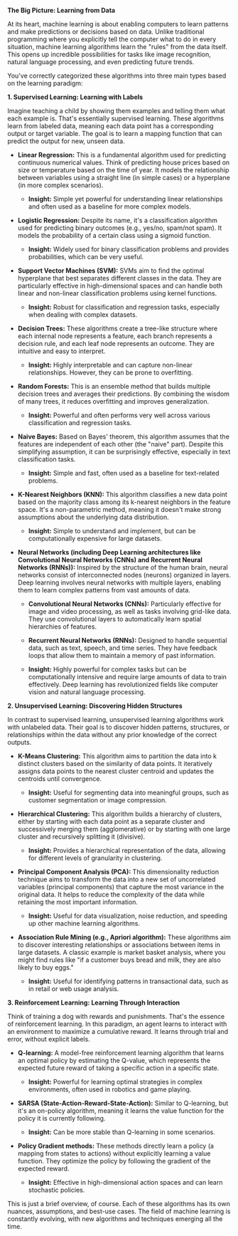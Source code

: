 
**The Big Picture: Learning from Data**

At its heart, machine learning is about enabling computers to learn patterns and make predictions or decisions based on data. Unlike traditional programming where you explicitly tell the computer what to do in every situation, machine learning algorithms learn the "rules" from the data itself. This opens up incredible possibilities for tasks like image recognition, natural language processing, and even predicting future trends.

You've correctly categorized these algorithms into three main types based on the learning paradigm:

**1. Supervised Learning: Learning with Labels**

Imagine teaching a child by showing them examples and telling them what each example is. That's essentially supervised learning. These algorithms learn from labeled data, meaning each data point has a corresponding output or target variable. The goal is to learn a mapping function that can predict the output for new, unseen data.

* **Linear Regression:** This is a fundamental algorithm used for predicting continuous numerical values. Think of predicting house prices based on size or temperature based on the time of year. It models the relationship between variables using a straight line (in simple cases) or a hyperplane (in more complex scenarios).

    * **Insight:** Simple yet powerful for understanding linear relationships and often used as a baseline for more complex models.

* **Logistic Regression:** Despite its name, it's a classification algorithm used for predicting binary outcomes (e.g., yes/no, spam/not spam). It models the probability of a certain class using a sigmoid function.

    * **Insight:** Widely used for binary classification problems and provides probabilities, which can be very useful.

* **Support Vector Machines (SVM):** SVMs aim to find the optimal hyperplane that best separates different classes in the data. They are particularly effective in high-dimensional spaces and can handle both linear and non-linear classification problems using kernel functions.

    * **Insight:** Robust for classification and regression tasks, especially when dealing with complex datasets.

* **Decision Trees:** These algorithms create a tree-like structure where each internal node represents a feature, each branch represents a decision rule, and each leaf node represents an outcome. They are intuitive and easy to interpret.

    * **Insight:** Highly interpretable and can capture non-linear relationships. However, they can be prone to overfitting.

* **Random Forests:** This is an ensemble method that builds multiple decision trees and averages their predictions. By combining the wisdom of many trees, it reduces overfitting and improves generalization.

    * **Insight:** Powerful and often performs very well across various classification and regression tasks.

* **Naive Bayes:** Based on Bayes' theorem, this algorithm assumes that the features are independent of each other (the "naive" part). Despite this simplifying assumption, it can be surprisingly effective, especially in text classification tasks.

    * **Insight:** Simple and fast, often used as a baseline for text-related problems.

* **K-Nearest Neighbors (KNN):** This algorithm classifies a new data point based on the majority class among its k-nearest neighbors in the feature space. It's a non-parametric method, meaning it doesn't make strong assumptions about the underlying data distribution.

    * **Insight:** Simple to understand and implement, but can be computationally expensive for large datasets.

* **Neural Networks (including Deep Learning architectures like Convolutional Neural Networks (CNNs) and Recurrent Neural Networks (RNNs)):** Inspired by the structure of the human brain, neural networks consist of interconnected nodes (neurons) organized in layers. Deep learning involves neural networks with multiple layers, enabling them to learn complex patterns from vast amounts of data.

    * **Convolutional Neural Networks (CNNs):** Particularly effective for image and video processing, as well as tasks involving grid-like data. They use convolutional layers to automatically learn spatial hierarchies of features.
    * **Recurrent Neural Networks (RNNs):** Designed to handle sequential data, such as text, speech, and time series. They have feedback loops that allow them to maintain a memory of past information.

    * **Insight:** Highly powerful for complex tasks but can be computationally intensive and require large amounts of data to train effectively. Deep learning has revolutionized fields like computer vision and natural language processing.

**2. Unsupervised Learning: Discovering Hidden Structures**

In contrast to supervised learning, unsupervised learning algorithms work with unlabeled data. Their goal is to discover hidden patterns, structures, or relationships within the data without any prior knowledge of the correct outputs.

* **K-Means Clustering:** This algorithm aims to partition the data into k distinct clusters based on the similarity of data points. It iteratively assigns data points to the nearest cluster centroid and updates the centroids until convergence.

    * **Insight:** Useful for segmenting data into meaningful groups, such as customer segmentation or image compression.

* **Hierarchical Clustering:** This algorithm builds a hierarchy of clusters, either by starting with each data point as a separate cluster and successively merging them (agglomerative) or by starting with one large cluster and recursively splitting it (divisive).

    * **Insight:** Provides a hierarchical representation of the data, allowing for different levels of granularity in clustering.

* **Principal Component Analysis (PCA):** This dimensionality reduction technique aims to transform the data into a new set of uncorrelated variables (principal components) that capture the most variance in the original data. It helps to reduce the complexity of the data while retaining the most important information.

    * **Insight:** Useful for data visualization, noise reduction, and speeding up other machine learning algorithms.

* **Association Rule Mining (e.g., Apriori algorithm):** These algorithms aim to discover interesting relationships or associations between items in large datasets. A classic example is market basket analysis, where you might find rules like "if a customer buys bread and milk, they are also likely to buy eggs."

    * **Insight:** Useful for identifying patterns in transactional data, such as in retail or web usage analysis.

**3. Reinforcement Learning: Learning Through Interaction**

Think of training a dog with rewards and punishments. That's the essence of reinforcement learning. In this paradigm, an agent learns to interact with an environment to maximize a cumulative reward. It learns through trial and error, without explicit labels.

* **Q-learning:** A model-free reinforcement learning algorithm that learns an optimal policy by estimating the Q-value, which represents the expected future reward of taking a specific action in a specific state.

    * **Insight:** Powerful for learning optimal strategies in complex environments, often used in robotics and game playing.

* **SARSA (State-Action-Reward-State-Action):** Similar to Q-learning, but it's an on-policy algorithm, meaning it learns the value function for the policy it is currently following.

    * **Insight:** Can be more stable than Q-learning in some scenarios.

* **Policy Gradient methods:** These methods directly learn a policy (a mapping from states to actions) without explicitly learning a value function. They optimize the policy by following the gradient of the expected reward.

    * **Insight:** Effective in high-dimensional action spaces and can learn stochastic policies.

This is just a brief overview, of course. Each of these algorithms has its own nuances, assumptions, and best-use cases. The field of machine learning is constantly evolving, with new algorithms and techniques emerging all the time.